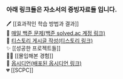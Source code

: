 ### 아래 링크들은 자소서의 증빙자료들 입니다.

🖊 [[효과적인 학습 방법과 결과]]  <br>
📐 [매일 백준 문제(백준 solved.ac 계정 링크)](https://solved.ac/profile/eowns1111) <br>
📝 [티스토리 게시글 작성(티스토리 링크)](https://dnd0707.tistory.com/) <br>
✨ [[성공한 프로젝트들]] <br>
🦸‍♀️ [[몰입해본 경험]] <br>
💎 [옵시디언(배포된 옵시디언 링크)](https://dj2ndbrain.netlify.app/javascript) <br>
💔 [[SCPC]] <br>

